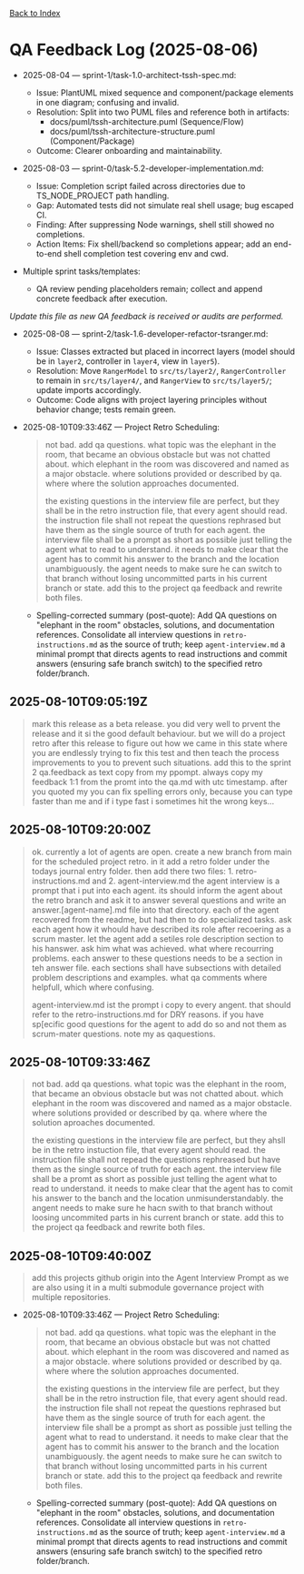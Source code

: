 <!--
SPDX-License-Identifier: AGPL-3.0-only + AI-GPL-Addendum
Copyright (c) 2025 The Web4Articles Authors
Copyleft: See AGPLv3 (./LICENSE) and AI-GPL Addendum (./AI-GPL.md)
Backlinks: /LICENSE , /AI-GPL.md
Use of `scrum.pmo` roles/process docs with AI is subject to AI-GPL copyleft unless dual-licensed.
-->

[Back to Index](./index.md)

# QA Feedback Log (2025-08-06)

- 2025-08-04 — sprint-1/task-1.0-architect-tssh-spec.md:
  - Issue: PlantUML mixed sequence and component/package elements in one diagram; confusing and invalid.
  - Resolution: Split into two PUML files and reference both in artifacts:
    - docs/puml/tssh-architecture.puml (Sequence/Flow)
    - docs/puml/tssh-architecture-structure.puml (Component/Package)
  - Outcome: Clearer onboarding and maintainability.

- 2025-08-03 — sprint-0/task-5.2-developer-implementation.md:
  - Issue: Completion script failed across directories due to TS_NODE_PROJECT path handling.
  - Gap: Automated tests did not simulate real shell usage; bug escaped CI.
  - Finding: After suppressing Node warnings, shell still showed no completions.
  - Action Items: Fix shell/backend so completions appear; add an end-to-end shell completion test covering env and cwd.

- Multiple sprint tasks/templates:
  - QA review pending placeholders remain; collect and append concrete feedback after execution.

*Update this file as new QA feedback is received or audits are performed.*

- 2025-08-08 — sprint-2/task-1.6-developer-refactor-tsranger.md:
  - Issue: Classes extracted but placed in incorrect layers (model should be in `layer2`, controller in `layer4`, view in `layer5`).
  - Resolution: Move `RangerModel` to `src/ts/layer2/`, `RangerController` to remain in `src/ts/layer4/`, and `RangerView` to `src/ts/layer5/`; update imports accordingly.
  - Outcome: Code aligns with project layering principles without behavior change; tests remain green.


- 2025-08-10T09:33:46Z — Project Retro Scheduling:
  > not bad. add  qa questions. what topic was the elephant in the room, that became an obvious obstacle but was not chatted about. which elephant in the room was discovered and named as a major obstacle. where solutions provided or described by qa. where where the solution approaches documented.
  > 
  > the existing questions in the interview file are perfect, but they shall be in the retro instruction file, that every agent should read. the instruction file shall not repeat the questions rephrased but have them as the single source of truth for each agent. the interview file shall be a prompt as short as possible just telling the agent what to read to understand. it needs to make clear that the agent has to commit his answer to the branch and the location unambiguously. the agent needs to make sure he can switch to that branch without losing uncommitted parts in his current branch or state. add this to the project qa feedback and rewrite both files.
  - Spelling-corrected summary (post-quote): Add QA questions on "elephant in the room" obstacles, solutions, and documentation references. Consolidate all interview questions in `retro-instructions.md` as the source of truth; keep `agent-interview.md` a minimal prompt that directs agents to read instructions and commit answers (ensuring safe branch switch) to the specified retro folder/branch.
  
## 2025-08-10T09:05:19Z
> mark this release as a beta release. you did very well to prvent the release and it si the good default behaviour. but we will do a project retro after this release to figure out how we came in this state where you are endlessly trying to fix this test and then teach the process improvements to you to prevent such situations. add this to the sprint 2 qa.feedback as text copy from my ppompt. always copy my feedback 1:1 from the promt into the qa.md with utc timestamp. after you quoted my you can fix spelling errors only, because you can type faster than me and if i type fast i sometimes hit the wrong keys...

## 2025-08-10T09:20:00Z
> ok. currently a lot of agents are open. create a new branch from main for the scheduled project retro. in it add a retro folder under the todays journal entry folder. then add there two files: 1. retro-instructions.md and 2. agent-interview.md
> the agent interview is a prompt that i put into each agent. its should inform the agent about the retro branch and ask it to answer several questions and write an answer.[agent-name].md file into that directory.
>  each of the agent recovered from the readme, but had then to do specialized tasks. ask each agent how it whould have described its role after recoering as a scrum master. let the agent add a setiles role description section to his hanswer. ask him what was achieved. what where recourring problems. each answer to these questions needs to be a section in teh answer file. each sections shall have subsections with detailed problem descriptions and examples. what qa comments where helpfull, which where confusing.
>
> agent-interview.md ist the prompt i copy to every angent. that should refer to the retro-instructions.md for DRY reasons. if you have sp[ecific good questions for the agent to add do so and not them as scrum-mater questions. note my as qaquestions.

## 2025-08-10T09:33:46Z
> not bad. add  qa questions. what topic was the elephant in the room, that became an obvious obstacle but was not chatted about. which elephant in the room was discovered and named as a major obstacle. where solutions provided or described by qa. where where the solution aproaches documented.
>
> the existing questions in the interview file are perfect, but they ahsll be in the retro instuction file, that every agent should read. the instruction file shall not repead the questions rephreased but have them as the single source of truth for each agent. the interview file shall be a promt as short as possible just telling the agent what to read to understand. it needs to make clear that the agent has to comit his answer to the banch and the location unmisunderstandably. the angent needs to make sure he hacn swith to that branch without loosing uncommited parts in his current branch or state. add this to the project qa feedback and rewrite both files.

## 2025-08-10T09:40:00Z
> add this projects github origin into the Agent Interview Prompt  as we are also using it in a multi submodule governance project with multiple repositories.
- 2025-08-10T09:33:46Z — Project Retro Scheduling:
  > not bad. add  qa questions. what topic was the elephant in the room, that became an obvious obstacle but was not chatted about. which elephant in the room was discovered and named as a major obstacle. where solutions provided or described by qa. where where the solution approaches documented.
  > 
  > the existing questions in the interview file are perfect, but they shall be in the retro instruction file, that every agent should read. the instruction file shall not repeat the questions rephrased but have them as the single source of truth for each agent. the interview file shall be a prompt as short as possible just telling the agent what to read to understand. it needs to make clear that the agent has to commit his answer to the branch and the location unambiguously. the agent needs to make sure he can switch to that branch without losing uncommitted parts in his current branch or state. add this to the project qa feedback and rewrite both files.
  - Spelling-corrected summary (post-quote): Add QA questions on "elephant in the room" obstacles, solutions, and documentation references. Consolidate all interview questions in `retro-instructions.md` as the source of truth; keep `agent-interview.md` a minimal prompt that directs agents to read instructions and commit answers (ensuring safe branch switch) to the specified retro folder/branch.
